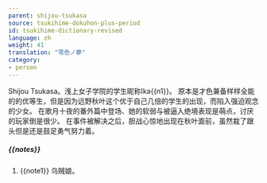 ```yaml
---
parent: shijou-tsukasa
source: tsukihime-dokuhon-plus-period
id: tsukihime-dictionary-revised
language: zh
weight: 41
translation: "零色ノ夢"
category:
- person
---
```


Shijou Tsukasa。浅上女子学院的学生昵称Ika{{n1}}。
原本是才色兼备样样全能的的优等生，但是因为远野秋叶这个优于自己几倍的学生的出现，而陷入强迫观念的少女。
在歌月十夜的番外篇中登场、她的软弱与被逼入绝境表现是萌点，讨厌的玩家倒是很少。
在事件被解决之后，胆战心惊地出现在秋叶面前，虽然栽了跟头但是还是鼓足勇气努力着。

##### {{notes}}

1. {{note1}} 乌贼娘。
